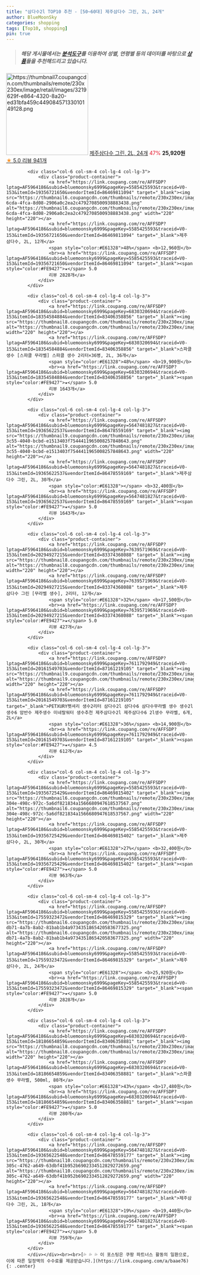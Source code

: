 ```yaml
---
title: "삼다수2l TOP10 추천 - [50~60대] 제주삼다수 그린, 2L, 24개"
author: BlueMoonSky
categories: shopping
tags: [Top10, shopping]
pin: true
---
```


> ##### 해당 게시물에서는 [**분석도구**](https://itemscout.io/)를 이용하여 **성별**, **연령별** 등의 데이터를 바탕으로 [**상품**](https://link.coupang.com/a/baae76)들을 추천해드리고 있습니다.
<div class="container"><div class="row">
            <div class="col-6 col-sm-4 col-lg-4 col-lg-3">
                <div class="product-container">
                    <a href="https://link.coupang.com/re/AFFSDP?lptag=AF5964186&subid=bluemoonsky6999&pageKey=5647481827&traceid=V0-153&itemId=19365622542&vendorItemId=86478559175" target="_blank"><img src="https://thumbnail7.coupangcdn.com/thumbnails/remote/230x230ex/image/retail/images/3219629f-e864-4320-8a20-ed31bfa459c44908457133010149128.png" alt="https://thumbnail7.coupangcdn.com/thumbnails/remote/230x230ex/image/retail/images/3219629f-e864-4320-8a20-ed31bfa459c44908457133010149128.png" width="220" height="220"></a>
                    <a href="https://link.coupang.com/re/AFFSDP?lptag=AF5964186&subid=bluemoonsky6999&pageKey=5647481827&traceid=V0-153&itemId=19365622542&vendorItemId=86478559175" target="_blank">제주삼다수 그린, 2L, 24개</a>
                    <span style="color:#E61328">47%</span> <b>25,920원</b>
                    <br><a href="https://link.coupang.com/re/AFFSDP?lptag=AF5964186&subid=bluemoonsky6999&pageKey=5647481827&traceid=V0-153&itemId=19365622542&vendorItemId=86478559175" target="_blank"><span style="color:#FE9427">★</span> 5.0
                    리뷰 941개</a>
                </div>
            </div>
            
            <div class="col-6 col-sm-4 col-lg-4 col-lg-3">
                <div class="product-container">
                    <a href="https://link.coupang.com/re/AFFSDP?lptag=AF5964186&subid=bluemoonsky6999&pageKey=5585425593&traceid=V0-153&itemId=19356721650&vendorItemId=86469811094" target="_blank"><img src="https://thumbnail6.coupangcdn.com/thumbnails/remote/230x230ex/image/retail/images/ed6da4a1-6cda-4fca-8d08-2906a0c2ea2c4792708500938883438.png" alt="https://thumbnail6.coupangcdn.com/thumbnails/remote/230x230ex/image/retail/images/ed6da4a1-6cda-4fca-8d08-2906a0c2ea2c4792708500938883438.png" width="220" height="220"></a>
                    <a href="https://link.coupang.com/re/AFFSDP?lptag=AF5964186&subid=bluemoonsky6999&pageKey=5585425593&traceid=V0-153&itemId=19356721650&vendorItemId=86469811094" target="_blank">제주 삼다수, 2L, 12개</a>
                    <span style="color:#E61328">48%</span> <b>12,960원</b>
                    <br><a href="https://link.coupang.com/re/AFFSDP?lptag=AF5964186&subid=bluemoonsky6999&pageKey=5585425593&traceid=V0-153&itemId=19356721650&vendorItemId=86469811094" target="_blank"><span style="color:#FE9427">★</span> 5.0
                    리뷰 2828개</a>
                </div>
            </div>
            
            <div class="col-6 col-sm-4 col-lg-4 col-lg-3">
                <div class="product-container">
                    <a href="https://link.coupang.com/re/AFFSDP?lptag=AF5964186&subid=bluemoonsky6999&pageKey=6830320694&traceid=V0-153&itemId=18354584884&vendorItemId=83406358856" target="_blank"><img src="https://thumbnail8.coupangcdn.com/thumbnails/remote/230x230ex/image/vendor_inventory/33f8/e31511c32c264059954e594a095b336939ae2199c6ab3e92bb72742c5fad.jpg" alt="https://thumbnail8.coupangcdn.com/thumbnails/remote/230x230ex/image/vendor_inventory/33f8/e31511c32c264059954e594a095b336939ae2199c6ab3e92bb72742c5fad.jpg" width="220" height="220"></a>
                    <a href="https://link.coupang.com/re/AFFSDP?lptag=AF5964186&subid=bluemoonsky6999&pageKey=6830320694&traceid=V0-153&itemId=18354584884&vendorItemId=83406358856" target="_blank">스파클생수 [스파클 무라벨] 스파클 생수 2리터×36병, 2L, 36개</a>
                    <span style="color:#E61328">48%</span> <b>19,900원</b>
                    <br><a href="https://link.coupang.com/re/AFFSDP?lptag=AF5964186&subid=bluemoonsky6999&pageKey=6830320694&traceid=V0-153&itemId=18354584884&vendorItemId=83406358856" target="_blank"><span style="color:#FE9427">★</span> 5.0
                    리뷰 1643개</a>
                </div>
            </div>
            
            <div class="col-6 col-sm-4 col-lg-4 col-lg-3">
                <div class="product-container">
                    <a href="https://link.coupang.com/re/AFFSDP?lptag=AF5964186&subid=bluemoonsky6999&pageKey=5647481827&traceid=V0-153&itemId=19365622537&vendorItemId=86478559169" target="_blank"><img src="https://thumbnail9.coupangcdn.com/thumbnails/remote/230x230ex/image/retail/images/40a202a0-3c55-4040-bcbd-e1513403f7544411965008257848643.png" alt="https://thumbnail9.coupangcdn.com/thumbnails/remote/230x230ex/image/retail/images/40a202a0-3c55-4040-bcbd-e1513403f7544411965008257848643.png" width="220" height="220"></a>
                    <a href="https://link.coupang.com/re/AFFSDP?lptag=AF5964186&subid=bluemoonsky6999&pageKey=5647481827&traceid=V0-153&itemId=19365622537&vendorItemId=86478559169" target="_blank">제주삼다수 그린, 2L, 30개</a>
                    <span style="color:#E61328"></span> <b>32,400원</b>
                    <br><a href="https://link.coupang.com/re/AFFSDP?lptag=AF5964186&subid=bluemoonsky6999&pageKey=5647481827&traceid=V0-153&itemId=19365622537&vendorItemId=86478559169" target="_blank"><span style="color:#FE9427">★</span> 5.0
                    리뷰 1643개</a>
                </div>
            </div>
            
            <div class="col-6 col-sm-4 col-lg-4 col-lg-3">
                <div class="product-container">
                    <a href="https://link.coupang.com/re/AFFSDP?lptag=AF5964186&subid=bluemoonsky6999&pageKey=7639571969&traceid=V0-153&itemId=20294927215&vendorItemId=83374368088" target="_blank"><img src="https://thumbnail8.coupangcdn.com/thumbnails/remote/230x230ex/image/vendor_inventory/dab4/e2dc7964675c7fa189b53f5d217ba67cb2ea8b2087718dec98aed66dfd8e.jpg" alt="https://thumbnail8.coupangcdn.com/thumbnails/remote/230x230ex/image/vendor_inventory/dab4/e2dc7964675c7fa189b53f5d217ba67cb2ea8b2087718dec98aed66dfd8e.jpg" width="220" height="220"></a>
                    <a href="https://link.coupang.com/re/AFFSDP?lptag=AF5964186&subid=bluemoonsky6999&pageKey=7639571969&traceid=V0-153&itemId=20294927215&vendorItemId=83374368088" target="_blank">제주 삼다수 그린 [무라벨 생수], 2리터, 12개</a>
                    <span style="color:#E61328">32%</span> <b>17,500원</b>
                    <br><a href="https://link.coupang.com/re/AFFSDP?lptag=AF5964186&subid=bluemoonsky6999&pageKey=7639571969&traceid=V0-153&itemId=20294927215&vendorItemId=83374368088" target="_blank"><span style="color:#FE9427">★</span> 5.0
                    리뷰 427개</a>
                </div>
            </div>
            
            <div class="col-6 col-sm-4 col-lg-4 col-lg-3">
                <div class="product-container">
                    <a href="https://link.coupang.com/re/AFFSDP?lptag=AF5964186&subid=bluemoonsky6999&pageKey=7611792949&traceid=V0-153&itemId=20161549703&vendorItemId=87161219105" target="_blank"><img src="https://thumbnail9.coupangcdn.com/thumbnails/remote/230x230ex/image/vendor_inventory/2022/7229a11405cbca7239df0c59fd2ad52311d20714bc4796cad7fb43805d4b.png" alt="https://thumbnail9.coupangcdn.com/thumbnails/remote/230x230ex/image/vendor_inventory/2022/7229a11405cbca7239df0c59fd2ad52311d20714bc4796cad7fb43805d4b.png" width="220" height="220"></a>
                    <a href="https://link.coupang.com/re/AFFSDP?lptag=AF5964186&subid=bluemoonsky6999&pageKey=7611792949&traceid=V0-153&itemId=20161549703&vendorItemId=87161219105" target="_blank">PETXURY펫셔리 생수2리터 삼다수2l 삼다수6 삼다수무라벨 생수 생수2l 생수6 암반수 제주생수 미네랄워터 생수추천 제주삼다수2l 제주삼다수6 2l생수 무라벨, 6개, 2L</a>
                    <span style="color:#E61328">36%</span> <b>14,900원</b>
                    <br><a href="https://link.coupang.com/re/AFFSDP?lptag=AF5964186&subid=bluemoonsky6999&pageKey=7611792949&traceid=V0-153&itemId=20161549703&vendorItemId=87161219105" target="_blank"><span style="color:#FE9427">★</span> 4.5
                    리뷰 612개</a>
                </div>
            </div>
            
            <div class="col-6 col-sm-4 col-lg-4 col-lg-3">
                <div class="product-container">
                    <a href="https://link.coupang.com/re/AFFSDP?lptag=AF5964186&subid=bluemoonsky6999&pageKey=5585425593&traceid=V0-153&itemId=19356725429&vendorItemId=86469815402" target="_blank"><img src="https://thumbnail6.coupangcdn.com/thumbnails/remote/230x230ex/image/retail/images/fb472423-304e-498c-972c-5a6df821834a1566680947618537567.png" alt="https://thumbnail6.coupangcdn.com/thumbnails/remote/230x230ex/image/retail/images/fb472423-304e-498c-972c-5a6df821834a1566680947618537567.png" width="220" height="220"></a>
                    <a href="https://link.coupang.com/re/AFFSDP?lptag=AF5964186&subid=bluemoonsky6999&pageKey=5585425593&traceid=V0-153&itemId=19356725429&vendorItemId=86469815402" target="_blank">제주 삼다수, 2L, 30개</a>
                    <span style="color:#E61328">27%</span> <b>32,400원</b>
                    <br><a href="https://link.coupang.com/re/AFFSDP?lptag=AF5964186&subid=bluemoonsky6999&pageKey=5585425593&traceid=V0-153&itemId=19356725429&vendorItemId=86469815402" target="_blank"><span style="color:#FE9427">★</span> 5.0
                    리뷰 963개</a>
                </div>
            </div>
            
            <div class="col-6 col-sm-4 col-lg-4 col-lg-3">
                <div class="product-container">
                    <a href="https://link.coupang.com/re/AFFSDP?lptag=AF5964186&subid=bluemoonsky6999&pageKey=5585425593&traceid=V0-153&itemId=17559323472&vendorItemId=86469815329" target="_blank"><img src="https://thumbnail6.coupangcdn.com/thumbnails/remote/230x230ex/image/retail/images/b2403da6-db71-4a7b-8ab2-81bab1b4a9734351865420583677325.png" alt="https://thumbnail6.coupangcdn.com/thumbnails/remote/230x230ex/image/retail/images/b2403da6-db71-4a7b-8ab2-81bab1b4a9734351865420583677325.png" width="220" height="220"></a>
                    <a href="https://link.coupang.com/re/AFFSDP?lptag=AF5964186&subid=bluemoonsky6999&pageKey=5585425593&traceid=V0-153&itemId=17559323472&vendorItemId=86469815329" target="_blank">제주 삼다수, 2L, 24개</a>
                    <span style="color:#E61328"></span> <b>25,920원</b>
                    <br><a href="https://link.coupang.com/re/AFFSDP?lptag=AF5964186&subid=bluemoonsky6999&pageKey=5585425593&traceid=V0-153&itemId=17559323472&vendorItemId=86469815329" target="_blank"><span style="color:#FE9427">★</span> 5.0
                    리뷰 2828개</a>
                </div>
            </div>
            
            <div class="col-6 col-sm-4 col-lg-4 col-lg-3">
                <div class="product-container">
                    <a href="https://link.coupang.com/re/AFFSDP?lptag=AF5964186&subid=bluemoonsky6999&pageKey=6830320694&traceid=V0-153&itemId=18186654859&vendorItemId=83406358881" target="_blank"><img src="https://thumbnail8.coupangcdn.com/thumbnails/remote/230x230ex/image/vendor_inventory/d44f/6b1661095a47910bc140d9e8655af8f468229e8151b4d2265b873ed41193.jpg" alt="https://thumbnail8.coupangcdn.com/thumbnails/remote/230x230ex/image/vendor_inventory/d44f/6b1661095a47910bc140d9e8655af8f468229e8151b4d2265b873ed41193.jpg" width="220" height="220"></a>
                    <a href="https://link.coupang.com/re/AFFSDP?lptag=AF5964186&subid=bluemoonsky6999&pageKey=6830320694&traceid=V0-153&itemId=18186654859&vendorItemId=83406358881" target="_blank">스파클 생수 무라벨, 500ml, 80개</a>
                    <span style="color:#E61328">43%</span> <b>17,480원</b>
                    <br><a href="https://link.coupang.com/re/AFFSDP?lptag=AF5964186&subid=bluemoonsky6999&pageKey=6830320694&traceid=V0-153&itemId=18186654859&vendorItemId=83406358881" target="_blank"><span style="color:#FE9427">★</span> 5.0
                    리뷰 280개</a>
                </div>
            </div>
            
            <div class="col-6 col-sm-4 col-lg-4 col-lg-3">
                <div class="product-container">
                    <a href="https://link.coupang.com/re/AFFSDP?lptag=AF5964186&subid=bluemoonsky6999&pageKey=5647481827&traceid=V0-153&itemId=19365622548&vendorItemId=86478559177" target="_blank"><img src="https://thumbnail10.coupangcdn.com/thumbnails/remote/230x230ex/image/retail/images/377508ad-305c-4762-a649-63dbf41b952b6902334512829272659.png" alt="https://thumbnail10.coupangcdn.com/thumbnails/remote/230x230ex/image/retail/images/377508ad-305c-4762-a649-63dbf41b952b6902334512829272659.png" width="220" height="220"></a>
                    <a href="https://link.coupang.com/re/AFFSDP?lptag=AF5964186&subid=bluemoonsky6999&pageKey=5647481827&traceid=V0-153&itemId=19365622548&vendorItemId=86478559177" target="_blank">제주삼다수 그린, 2L, 18개</a>
                    <span style="color:#E61328">19%</span> <b>19,440원</b>
                    <br><a href="https://link.coupang.com/re/AFFSDP?lptag=AF5964186&subid=bluemoonsky6999&pageKey=5647481827&traceid=V0-153&itemId=19365622548&vendorItemId=86478559177" target="_blank"><span style="color:#FE9427">★</span> 5.0
                    리뷰 759개</a>
                </div>
            </div>
            </div></div><br><br>[💦 💦 💦 이 포스팅은 쿠팡 파트너스 활동의 일환으로, 이에 따른 일정액의 수수료를 제공받습니다.](https://link.coupang.com/a/baae76){: .center}